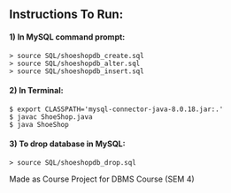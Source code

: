 ## Instructions To Run:

#### 1) In MySQL command prompt: 

```
> source SQL/shoeshopdb_create.sql 
> source SQL/shoeshopdb_alter.sql 
> source SQL/shoeshopdb_insert.sql
```

#### 2)  In Terminal:

```
$ export CLASSPATH='mysql-connector-java-8.0.18.jar:.'
$ javac ShoeShop.java
$ java ShoeShop
```

#### 3) To drop database in MySQL: 

```
> source SQL/shoeshopdb_drop.sql
```



Made as Course Project for DBMS Course (SEM 4)
